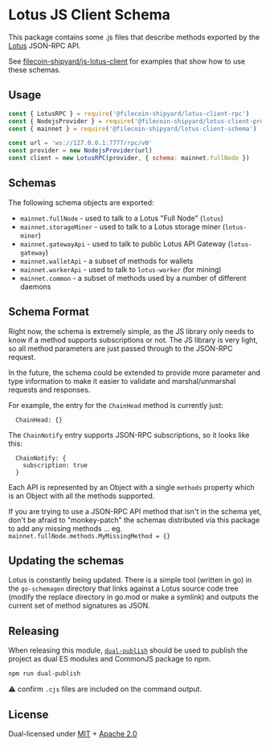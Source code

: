 # Lotus JS Client Schema

This package contains some .js files that describe methods exported by the
[Lotus](https://github.com/filecoin-project/lotus) JSON-RPC API.

See [filecoin-shipyard/js-lotus-client](https://github.com/filecoin-shipyard/js-lotus-client)
for examples that show how to use these schemas.

## Usage

```js
const { LotusRPC } = require('@filecoin-shipyard/lotus-client-rpc')
const { NodejsProvider } = require('@filecoin-shipyard/lotus-client-provider-nodejs')
const { mainnet } = require('@filecoin-shipyard/lotus-client-schema')

const url = 'ws://127.0.0.1:7777/rpc/v0'
const provider = new NodejsProvider(url)
const client = new LotusRPC(provider, { schema: mainnet.fullNode })
```

## Schemas

The following schema objects are exported:

* `mainnet.fullNode` - used to talk to a Lotus "Full Node" (`lotus`)
* `mainnet.storageMiner` - used to talk to a Lotus storage miner (`lotus-miner`)
* `mainnet.gatewayApi` - used to talk to public Lotus API Gateway (`lotus-gateway`)
* `mainnet.walletApi` - a subset of methods for wallets
* `mainnet.workerApi` - used to talk to `lotus-worker` (for mining)
* `mainnet.common` - a subset of methods used by a number of different daemons

## Schema Format

Right now, the schema is extremely simple, as the JS library only needs to know if a method supports subscriptions or not. The JS library is very light, so all method parameters are just passed through to the JSON-RPC request.

In the future, the schema could be extended to provide more parameter and type information to make it easier to validate and marshal/unmarshal requests and responses.

For example, the entry for the `ChainHead` method is currently just:

```
  ChainHead: {}
```

The `ChainNotify` entry supports JSON-RPC subscriptions, so it looks like this:

```
  ChainNotify: {
    subscription: true
  }
```

Each API is represented by an Object with a single `methods` property which
is an Object with all the methods supported.

If you are trying to use a JSON-RPC API method that isn't in the schema yet,
don't be afraid to "monkey-patch" the schemas distributed via this package
to add any missing methods ... eg. `mainnet.fullNode.methods.MyMissingMethod = {}`

## Updating the schemas

Lotus is constantly being updated. There is a simple tool (written in go) in the `go-schemagen` directory that links against a Lotus source code tree (modify the replace directory in go.mod or make a symlink) and outputs the current set of method signatures as JSON.

## Releasing

When releasing this module, [`dual-publish`](https://github.com/ai/dual-publish) should be used to publish the project as dual ES modules and CommonJS package to npm.

```sh
npm run dual-publish
```

⚠️ confirm `.cjs` files are included on the command output.

## License

Dual-licensed under [MIT](https://github.com/filecoin-project/lotus/blob/master/LICENSE-MIT) +
[Apache 2.0](https://github.com/filecoin-project/lotus/blob/master/LICENSE-APACHE)
